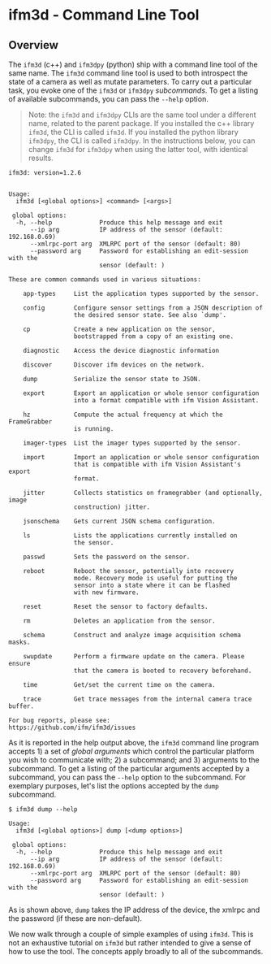 
# ifm3d - Command Line Tool

## Overview

The `ifm3d` (c++) and `ifm3dpy` (python) ship with a command line tool of the same name. The `ifm3d` command
line tool is used to both introspect the state of a camera as well as mutate
parameters. To carry out a particular task, you evoke one of the `ifm3d` or `ifm3dpy`
*subcommands*. To get a listing of available subcommands, you can pass the
`--help` option.

> Note: the `ifm3d` and `ifm3dpy` CLIs are the same tool under a different name, related to the parent package. If you installed the c++ library `ifm3d`, the CLI is called `ifm3d`. If you installed the python library `ifm3dpy`, the CLI is called `ifm3dpy`. In the instructions below, you can change `ifm3d` for `ifm3dpy` when using the latter tool, with identical results.

```$ ifm3d --help
ifm3d: version=1.2.6


Usage:
  ifm3d [<global options>] <command> [<args>]

 global options:
  -h, --help             Produce this help message and exit
      --ip arg           IP address of the sensor (default: 192.168.0.69)
      --xmlrpc-port arg  XMLRPC port of the sensor (default: 80)
      --password arg     Password for establishing an edit-session with the
                         sensor (default: )

These are common commands used in various situations:

    app-types     List the application types supported by the sensor.

    config        Configure sensor settings from a JSON description of
                  the desired sensor state. See also `dump'.

    cp            Create a new application on the sensor,
                  bootstrapped from a copy of an existing one.

    diagnostic    Access the device diagnostic information

    discover      Discover ifm devices on the network.

    dump          Serialize the sensor state to JSON.

    export        Export an application or whole sensor configuration
                  into a format compatible with ifm Vision Assistant.
      
    hz            Compute the actual frequency at which the FrameGrabber
                  is running.
      
    imager-types  List the imager types supported by the sensor.

    import        Import an application or whole sensor configuration
                  that is compatible with ifm Vision Assistant's export
                  format.
      
    jitter        Collects statistics on framegrabber (and optionally, image
                  construction) jitter.
      
    jsonschema    Gets current JSON schema configuration.
    
    ls            Lists the applications currently installed on
                  the sensor.

    passwd        Sets the password on the sensor.

    reboot        Reboot the sensor, potentially into recovery
                  mode. Recovery mode is useful for putting the
                  sensor into a state where it can be flashed
                  with new firmware.

    reset         Reset the sensor to factory defaults.

    rm            Deletes an application from the sensor.
      
    schema        Construct and analyze image acquisition schema masks.
      
    swupdate      Perform a firmware update on the camera. Please ensure
                  that the camera is booted to recovery beforehand.

    time          Get/set the current time on the camera.

    trace         Get trace messages from the internal camera trace buffer.

For bug reports, please see:
https://github.com/ifm/ifm3d/issues
```

As it is reported in the help output above, the `ifm3d` command line program
accepts 1) a set of *global arguments* which control the particular platform you
wish to communicate with; 2) a subcommand; and 3) arguments to the
subcommand. To get a listing of the particular arguments accepted by a
subcommand, you can pass the `--help` option to the subcommand. For exemplary
purposes, let's list the options accepted by the `dump` subcommand.

```
$ ifm3d dump --help

Usage:
  ifm3d [<global options>] dump [<dump options>]

 global options:
  -h, --help             Produce this help message and exit
      --ip arg           IP address of the sensor (default: 192.168.0.69)
      --xmlrpc-port arg  XMLRPC port of the sensor (default: 80)
      --password arg     Password for establishing an edit-session with the
                         sensor (default: )

```

As is shown above, `dump` takes the IP address of the device, the xmlrpc and the password (if these are non-default).

We now walk through a couple of simple examples of using `ifm3d`. This is not an
exhaustive tutorial on `ifm3d` but rather intended to give a sense of how to
use the tool. The concepts apply broadly to all of the subcommands.
